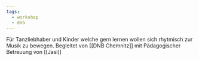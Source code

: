 ```yaml
---
tags:
  - workshop
  - dnb
---
```

Für Tanzliebhaber und Kinder welche gern lernen wollen sich rhytmisch zur Musik zu bewegen. Begleitet von [[DNB Chemnitz]] mit Pädagogischer Betreuung von [[Jasi]]
